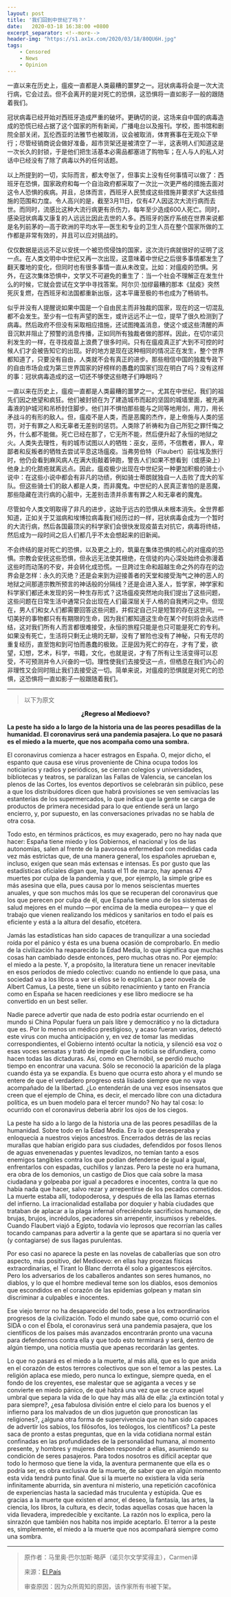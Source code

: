 ```yaml
---
layout: post
title: '我们回到中世纪了吗？'
date:   2020-03-18 16:38:00 +0800
excerpt_separator: <!--more-->
header-img: "https://s1.ax1x.com/2020/03/18/80QU6H.jpg"
tags:
    - Censored
    - News
    - Opinion
---
```



一直以来在历史上，瘟疫一直都是人类最糟的噩梦之一。冠状病毒将会是一次大流行病，它会过去。但不会离开的是对死亡的恐惧，这恐惧将一直如影子一般的跟随着我们。

<!--more-->

冠状病毒已经开始对西班牙造成严重的破坏。更确切的说，这场来自中国的病毒造成的恐慌已经占据了这个国家的所有新闻，广播电台以及报刊。学校，图书馆和剧院全部关闭，瓦伦西亚的法雅节也被取消，议会被取消，体育赛事在无观众下举行；尽管经销商说会做好准备，超市货架还是被清空了一半，这表明人们知道这是一次长久的封锁，于是他们把生活基本必需品都塞进了购物车；在人与人的私人对话中已经没有了除了病毒以外的任何话题。

以上所提到的一切，实际而言，都太夸张了，但事实上没有任何事情可以做了：西班牙在恐惧，国家政府和每一个自治政府都采取了一次比一次更严格的措施去面对这令人恐惧的疾病。并且，总体而言，西班牙人民赞成这些措施并要求扩大这些措施的范围和力度。令人高兴的是，截至3月11日，仅有47人因这次大流行病而去世。而同时，流感比这种大流行病更有杀伤力，每年至少造成600人死亡。同时，感染冠状病毒又康复的人远远比因此去世的人多。西班牙的医疗系统在世界来说都是名列前茅的—高于欧洲的平均水平—医生和专业的卫生人员在整个国家所做的工作都是非常有效的，并且可以应对挑战的。

仅仅数据是远远不足以安抚一个被恐慌侵蚀的国家，这次流行病就很好的证明了这一点。在人类文明中中世纪又再一次出现，这意味着中世纪之后很多事情都发生了翻天覆地的变化，但同时也有很多事情一直从未改变。比如：对瘟疫的恐惧。另外，在这次集体恐惧中，文学又不可避免的重生了：当一个社会不理解正在发生什么的时候，它就会尝试在文学中寻找答案。阿尔贝·加缪最糟的那本《鼠疫》突然死灰复燃，在西班牙和法国都重新出版，这本平庸至极的书也成为了畅销书。

似乎并没有人提醒说如果中国是一个自由民主而非独裁的国家，现在的这一切混乱都不会发生。至少有一位有声望的医生，或许远远不止一位，提早了很久检测到了病毒。然后政府不但没有采取相应措施，还试图掩盖消息，使这个或这些清醒的声音沉默并阻止了预警的消息传播，正如同所有独裁者做的那样。因此，在切尔诺贝利发生的一样，在寻找疫苗上浪费了很多时间。只有在瘟疫真正扩大到不可控的时候人们才会被告知它的出现。好的地方是现在这种相同的情况正在发生，整个世界都知道了，只要没有自由，人类就不会有真正的进步。那些相信中国的独裁专政下的自由市场会成为第三世界国家的好榜样的愚蠢的国家们现在明白了吗？没有这样的事：冠状病毒造成的这一切还不够使这些瞎子们睁眼吗？

一直以来在历史上，瘟疫一直都是人类最糟的噩梦之一。尤其在中世纪，我们的祖先们因之绝望和疯狂。他们被封锁在为了建造城市而起的坚固的城墙里面，被充满毒液的护城河和吊桥封住脚步。他们并不惧怕那些能与之同等地用剑，用刀，用长矛战斗的有形的敌人。但，瘟疫不是人类，而是恶魔的杰作，是上帝施与人类的惩罚，对于有罪之人和无辜者无差别的惩罚。人类除了祈祷和为自己所犯之罪忏悔之外，什么都不能做。死亡已经在那了，它无所不能，然后便升起了永恒的地狱之火。人类失去理性，有的城市试图以人的牺牲：巫女，巫师，不信教者，罪人，卑鄙者和反叛者的牺牲去尝试平息这场瘟疫。当弗劳伯特（Flaubert）前往埃及旅行时，他仍会看到麻风病人在满大街敲着钟跑，警告人们如果不想看到（或感染上）他身上的化脓疮就离远点。
​
因此，瘟疫极少出现在中世纪另一种更加积极的骑士小说中：在这些小说中都会有非凡的功绩，例如骑士蒂朗就独自一人击败了庞大的军队。但这些骑士们的敌人都是人类，而非魔鬼。中世纪的人民真正害怕的是恶魔，那些隐藏在流行病的心脏中，无差别击溃并杀害有罪之人和无辜者的魔鬼。

尽管如今人类文明取得了非凡的进步，这始于远古的恐惧从未根本消失。全世界都知道，正如关于艾滋病和埃博拉病毒我们经历过的一样，冠状病毒会成为一个暂时的大流行病，然后各国最顶尖的科学家们会很快发现疫苗去对抗它，病毒将终结，然后成为一段时间之后人们都几乎不太会想起来的旧新闻。

不会终结的是对死亡的恐惧，以及更之上的，筑巢在集体恐惧的核心的对瘟疫的恐惧。宗教会安抚这些恐惧，但永远无法使其根绝，在信徒的内心深处始终会弥漫着这些时而动荡的不安，并会转化成恐慌。一旦跨过生命和超越生命之外的存在的边界会是怎样：永久的灭绝？还是会来到为迎接善者的天堂和接受淘气之神的恶人的地狱之间那道宗教所预言的神话般的分隔线？还是会进入圣人，哲学家，神学家和科学家们都还未发现的另一种生存形式？这场瘟疫突然地向我们提出了这些问题，这些问题在日常生活中通常只会出现在人们最深层关于人格的自我拷问之中。但现在，男人们和女人们都需要回答这些问题，并假定自己只是短暂的存在这世间。一切美好的事物都只有有期限的生命，因为我们都知道这生命在某个时刻将会永远终结，这对我们所有人而言都很难接受，永恒的旅程只能是也只可能是死亡的专利。如果没有死亡，生活将只剩无止境的无聊，没有了冒险也没有了神秘，只有无尽的重复经历，直至饱和到可怕而愚蠢的极致。正是因为死亡的存在，才有了爱，欲望，幻想，艺术，科学，书籍，文化，也就是说，才有了所有让生活变得可以忍受，不可预测并令人兴奋的一切。理性使我们去接受这一点，但栖息在我们内心的非理性又会同时阻止我们去接受这一切。简单来说，对瘟疫的恐惧就是对死亡的恐惧，这恐惧将一直如影子一般跟随着我们。

-------

>以下为原文

<p align='center' style='font-weight:800'>¿Regreso al Medioevo?</p>

<p style='font-weight:700'>La peste ha sido a lo largo de la historia una de las peores pesadillas de la humanidad. El coronavirus será una pandemia pasajera. Lo que no pasará es el miedo a la muerte, que nos acompaña como una sombra.</p>

El coronavirus comienza a hacer estragos en España. O, mejor dicho, el espanto que causa ese virus proveniente de China ocupa todos los noticiarios y radios y periódicos, se cierran colegios y universidades, bibliotecas y teatros, se paralizan las Fallas de Valencia, se cancelan los plenos de las Cortes, los eventos deportivos se celebrarán sin público, pese a que los distribuidores dicen que habrá provisiones se ven semivacías las estanterías de los supermercados, lo que indica que la gente se carga de productos de primera necesidad para lo que entiende será un largo encierro, y, por supuesto, en las conversaciones privadas no se habla de otra cosa.

Todo esto, en términos prácticos, es muy exagerado, pero no hay nada que hacer: España tiene miedo y los Gobiernos, el nacional y los de las autonomías, salen al frente de la pavorosa enfermedad con medidas cada vez más estrictas que, de una manera general, los españoles aprueban e, incluso, exigen que sean más extensas e intensas. Es por gusto que las estadísticas oficiales digan que, hasta el 11 de marzo, hay apenas 47 muertes por culpa de la pandemia y que, por ejemplo, la simple gripe es más asesina que ella, pues causa por lo menos seiscientas muertes anuales, y que son muchos más los que se recuperan del coronavirus que los que perecen por culpa de él, que España tiene uno de los sistemas de salud mejores en el mundo —por encima de la media europea— y que el trabajo que vienen realizando los médicos y sanitarios en todo el país es eficiente y está a la altura del desafío, etcétera.

Jamás las estadísticas han sido capaces de tranquilizar a una sociedad roída por el pánico y ésta es una buena ocasión de comprobarlo. En medio de la civilización ha reaparecido la Edad Media, lo que significa que muchas cosas han cambiado desde entonces, pero muchas otras no. Por ejemplo: el miedo a la peste. Y, a propósito, la literatura tiene un renacer inevitable en esos períodos de miedo colectivo: cuando no entiende lo que pasa, una sociedad va a los libros a ver si ellos se lo explican. La peor novela de Albert Camus, La peste, tiene un súbito renacimiento y tanto en Francia como en España se hacen reediciones y ese libro mediocre se ha convertido en un best seller.

Nadie parece advertir que nada de esto podría estar ocurriendo en el mundo si China Popular fuera un país libre y democrático y no la dictadura que es. Por lo menos un médico prestigioso, y acaso fueran varios, detectó este virus con mucha anticipación y, en vez de tomar las medidas correspondientes, el Gobierno intentó ocultar la noticia, y silenció esa voz o esas voces sensatas y trató de impedir que la noticia se difundiera, como hacen todas las dictaduras. Así, como en Chernóbil, se perdió mucho tiempo en encontrar una vacuna. Sólo se reconoció la aparición de la plaga cuando ésta ya se expandía. Es bueno que ocurra esto ahora y el mundo se entere de que el verdadero progreso está lisiado siempre que no vaya acompañado de la libertad. ¿Lo entenderán de una vez esos insensatos que creen que el ejemplo de China, es decir, el mercado libre con una dictadura política, es un buen modelo para el tercer mundo? No hay tal cosa: lo ocurrido con el coronavirus debería abrir los ojos de los ciegos.

La peste ha sido a lo largo de la historia una de las peores pesadillas de la humanidad. Sobre todo en la Edad Media. Era lo que desesperaba y enloquecía a nuestros viejos ancestros. Encerrados detrás de las recias murallas que habían erigido para sus ciudades, defendidos por fosos llenos de aguas envenenadas y puentes levadizos, no temían tanto a esos enemigos tangibles contra los que podían defenderse de igual a igual, enfrentarlos con espadas, cuchillos y lanzas. Pero la peste no era humana, era obra de los demonios, un castigo de Dios que caía sobre la masa ciudadana y golpeaba por igual a pecadores e inocentes, contra la que no había nada que hacer, salvo rezar y arrepentirse de los pecados cometidos. La muerte estaba allí, todopoderosa, y después de ella las llamas eternas del infierno. La irracionalidad estallaba por doquier y había ciudades que trataban de aplacar a la plaga infernal ofreciéndole sacrificios humanos, de brujas, brujos, incrédulos, pecadores sin arrepentir, insumisos y rebeldes. Cuando Flaubert viajó a Egipto, todavía vio leprosos que recorrían las calles tocando campanas para advertir a la gente que se apartara si no quería ver (y contagiarse) de sus llagas purulentas.

Por eso casi no aparece la peste en las novelas de caballerías que son otro aspecto, más positivo, del Medioevo: en ellas hay proezas físicas extraordinarias, el Tirant lo Blanc derrota él solo a gigantescos ejércitos. Pero los adversarios de los caballeros andantes son seres humanos, no diablos, y lo que el hombre medieval teme son los diablos, esos demonios que escondidos en el corazón de las epidemias golpean y matan sin discriminar a culpables e inocentes.

Ese viejo terror no ha desaparecido del todo, pese a los extraordinarios progresos de la civilización. Todo el mundo sabe que, como ocurrió con el SIDA o con el Ébola, el coronavirus será una pandemia pasajera, que los científicos de los países más avanzados encontrarán pronto una vacuna para defendernos contra ella y que todo esto terminará y será, dentro de algún tiempo, una noticia mustia que apenas recordarán las gentes.

Lo que no pasará es el miedo a la muerte, al más allá, que es lo que anida en el corazón de estos terrores colectivos que son el temor a las pestes. La religión aplaca ese miedo, pero nunca lo extingue, siempre queda, en el fondo de los creyentes, ese malestar que se agiganta a veces y se convierte en miedo pánico, de qué habrá una vez que se cruce aquel umbral que separa la vida de lo que hay más allá de ella: ¿la extinción total y para siempre?, ¿esa fabulosa división entre el cielo para los buenos y el infierno para los malvados de un dios juguetón que pronostican las religiones?, ¿alguna otra forma de supervivencia que no han sido capaces de advertir los sabios, los filósofos, los teólogos, los científicos? La peste saca de pronto a estas preguntas, que en la vida cotidiana normal están confinadas en las profundidades de la personalidad humana, al momento presente, y hombres y mujeres deben responder a ellas, asumiendo su condición de seres pasajeros. Para todos nosotros es difícil aceptar que todo lo hermoso que tiene la vida, la aventura permanente que ella es o podría ser, es obra exclusiva de la muerte, de saber que en algún momento esta vida tendrá punto final. Que si la muerte no existiera la vida sería infinitamente aburrida, sin aventura ni misterio, una repetición cacofónica de experiencias hasta la saciedad más truculenta y estúpida. Que es gracias a la muerte que existen el amor, el deseo, la fantasía, las artes, la ciencia, los libros, la cultura, es decir, todas aquellas cosas que hacen la vida llevadera, impredecible y excitante. La razón nos lo explica, pero la sinrazón que también nos habita nos impide aceptarlo. El terror a la peste es, simplemente, el miedo a la muerte que nos acompañará siempre como una sombra.

------

> 原作者：马里奥·巴尔加斯·略萨（诺贝尔文学奖得主），Carmen译
>
> 来源：<a href='https://elpais.com/elpais/2020/03/13/opinion/1584090161_414543.html'>El País</a>
>
> 审查原因：因为众所周知的原因，该作家所有书被下架。